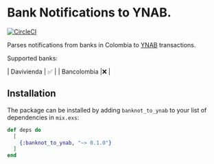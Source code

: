 # Bank Notifications to YNAB.
[![CircleCI](https://circleci.com/gh/abuiles/banknot_to_ynab.svg?style=svg)](https://circleci.com/gh/abuiles/banknot_to_ynab)

Parses notifications from banks in Colombia to [YNAB](https://www.youneedabudget.com/) transactions.

Supported banks:

| Davivienda  | ✅ |
| Bancolombia |❌  |

## Installation

The package can be installed by adding `banknot_to_ynab` to your list of dependencies in `mix.exs`:

```elixir
def deps do
  [
    {:banknot_to_ynab, "~> 0.1.0"}
  ]
end
```
